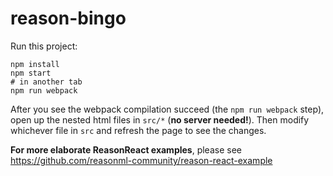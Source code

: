# reason-bingo

Run this project:

```
npm install
npm start
# in another tab
npm run webpack
```

After you see the webpack compilation succeed (the `npm run webpack` step), open up the nested html files in `src/*` (**no server needed!**). Then modify whichever file in `src` and refresh the page to see the changes.

**For more elaborate ReasonReact examples**, please see https://github.com/reasonml-community/reason-react-example
